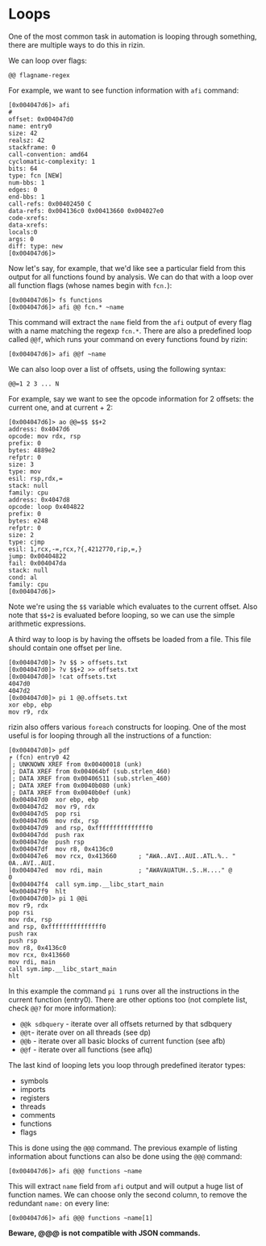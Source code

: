# Loops

One of the most common task in automation is looping through something,
there are multiple ways to do this in rizin.

We can loop over flags:
```
@@ flagname-regex
```

For example, we want to see function information with `afi` command:
```
[0x004047d6]> afi
#
offset: 0x004047d0
name: entry0
size: 42
realsz: 42
stackframe: 0
call-convention: amd64
cyclomatic-complexity: 1
bits: 64
type: fcn [NEW]
num-bbs: 1
edges: 0
end-bbs: 1
call-refs: 0x00402450 C
data-refs: 0x004136c0 0x00413660 0x004027e0
code-xrefs:
data-xrefs:
locals:0
args: 0
diff: type: new
[0x004047d6]>
```
Now let's say, for example, that we'd like see a particular field from this output for all functions found by analysis. We can do that with a loop over all function flags (whose names begin with `fcn.`):
```
[0x004047d6]> fs functions
[0x004047d6]> afi @@ fcn.* ~name
```
This command will extract the `name` field from the `afi` output of every flag with a name
matching the regexp `fcn.*`.
There are also a predefined loop called `@@f`, which runs your command on every functions found by rizin:
```
[0x004047d6]> afi @@f ~name
```  

We can also loop over a list of offsets, using the following syntax:
```
@@=1 2 3 ... N
```
For example, say we want to see the opcode information for 2 offsets: the current one, and at current + 2:

```
[0x004047d6]> ao @@=$$ $$+2
address: 0x4047d6
opcode: mov rdx, rsp
prefix: 0
bytes: 4889e2
refptr: 0
size: 3
type: mov
esil: rsp,rdx,=
stack: null
family: cpu
address: 0x4047d8
opcode: loop 0x404822
prefix: 0
bytes: e248
refptr: 0
size: 2
type: cjmp
esil: 1,rcx,-=,rcx,?{,4212770,rip,=,}
jump: 0x00404822
fail: 0x004047da
stack: null
cond: al
family: cpu
[0x004047d6]>
```
Note we're using the `$$` variable which evaluates to the current offset. Also note
that `$$+2` is evaluated before looping, so we can use the simple arithmetic expressions.

A third way to loop is by having the offsets be loaded from a file. This file should contain
one offset per line.
```
[0x004047d0]> ?v $$ > offsets.txt
[0x004047d0]> ?v $$+2 >> offsets.txt
[0x004047d0]> !cat offsets.txt
4047d0
4047d2
[0x004047d0]> pi 1 @@.offsets.txt
xor ebp, ebp
mov r9, rdx
```

rizin also offers various `foreach` constructs for looping. One of the most useful is for looping through all the instructions of a function:
```
[0x004047d0]> pdf
╒ (fcn) entry0 42
│; UNKNOWN XREF from 0x00400018 (unk)
│; DATA XREF from 0x004064bf (sub.strlen_460)
│; DATA XREF from 0x00406511 (sub.strlen_460)
│; DATA XREF from 0x0040b080 (unk)
│; DATA XREF from 0x0040b0ef (unk)
│0x004047d0  xor ebp, ebp
│0x004047d2  mov r9, rdx
│0x004047d5  pop rsi
│0x004047d6  mov rdx, rsp
│0x004047d9  and rsp, 0xfffffffffffffff0
│0x004047dd  push rax
│0x004047de  push rsp
│0x004047df  mov r8, 0x4136c0
│0x004047e6  mov rcx, 0x413660      ; "AWA..AVI..AUI..ATL.%.. "
0A..AVI..AUI.
│0x004047ed  mov rdi, main          ; "AWAVAUATUH..S..H...." @
0
│0x004047f4  call sym.imp.__libc_start_main
╘0x004047f9  hlt
[0x004047d0]> pi 1 @@i
mov r9, rdx
pop rsi
mov rdx, rsp
and rsp, 0xfffffffffffffff0
push rax
push rsp
mov r8, 0x4136c0
mov rcx, 0x413660
mov rdi, main
call sym.imp.__libc_start_main
hlt
```
In this example the command `pi 1` runs over all the instructions in the current function (entry0).
There are other options too (not complete list, check `@@?` for more information):
 - `@@k sdbquery` - iterate over all offsets returned by that sdbquery
 - `@@t`- iterate over on all threads (see dp)
 - `@@b` - iterate over all basic blocks of current function (see afb)
 - `@@f` - iterate over all functions (see aflq)

The last kind of looping lets you loop through predefined iterator types:

 - symbols
 - imports
 - registers
 - threads
 - comments
 - functions
 - flags

This is done using the `@@@` command. The previous example of listing information about functions can also be done using the `@@@` command:

```
[0x004047d6]> afi @@@ functions ~name
```
This will extract `name` field from `afi` output and will output a huge list of
function names. We can choose only the second column, to remove the redundant `name:` on every line:
```
[0x004047d6]> afi @@@ functions ~name[1]
```

**Beware, @@@ is not compatible with JSON commands.**

